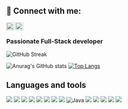 ## 🤝 Connect with me:

<a href="https://www.linkedin.com/in/leonard-habimana-b83a5b1a6/"><img align="left" src="https://raw.githubusercontent.com/yushi1007/yushi1007/main/images/linkedin.svg" alt="Yu Shi | LinkedIn" width="21px"/></a>
<a href="https://instagram.com/leonard_habimana"><img align="left" src="https://raw.githubusercontent.com/yushi1007/yushi1007/main/images/instagram.svg" alt="Yu Shi | Instagram" width="21px"/></a>
<br/>

### Passionate Full-Stack developer

![GitHub Streak](https://github-readme-streak-stats.herokuapp.com/?user=LeonardHub&show_icons=true&theme=blue-green)

![Anurag's GitHub stats](https://github-readme-stats.vercel.app/api?username=LeonardHub&show_icons=true&theme=radical)
[![Top Langs](https://github-readme-stats.vercel.app/api/top-langs/?username=LeonardHub&hide_progress=true)](https://github.com/LeonardHub/github-readme-stats)

## Languages and tools

![](https://img.shields.io/badge/Django-092E20?style=for-the-badge&logo=django&logoColor=white)
![](https://img.shields.io/badge/React_Native-20232A?style=for-the-badge&logo=react&logoColor=61DAFB)
![](https://img.shields.io/badge/JavaScript-323330?style=for-the-badge&logo=javascript&logoColor=F7DF1E)
![](https://img.shields.io/badge/Node.js-339933?style=for-the-badge&logo=nodedotjs&logoColor=white)
![](https://img.shields.io/badge/MongoDB-4EA94B?style=for-the-badge&logo=mongodb&logoColor=white)
![](https://img.shields.io/badge/MySQL-005C84?style=for-the-badge&logo=mysql&logoColor=white)
![](https://img.shields.io/badge/PHP-777BB4?style=for-the-badge&logo=php&logoColor=white)
![](https://img.shields.io/badge/Bootstrap-563D7C?style=for-the-badge&logo=bootstrap&logoColor=white)
![Java](https://img.shields.io/badge/java-%23ED8B00.svg?style=for-the-badge&logo=java&logoColor=white)
![](https://img.shields.io/badge/Laravel-FF2D20?style=for-the-badge&logo=laravel&logoColor=white)
![](https://img.shields.io/badge/Udemy-EC5252?style=for-the-badge&logo=Udemy&logoColor=white)
![](https://img.shields.io/badge/Microsoft_Office-D83B01?style=for-the-badge&logo=microsoft-office&logoColor=white)
![](https://img.shields.io/badge/jQuery-0769AD?style=for-the-badge&logo=jquery&logoColor=white)
![](https://img.shields.io/badge/React-20232A?style=for-the-badge&logo=react&logoColor=61DAFB)

